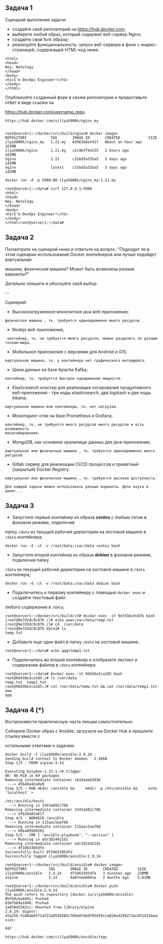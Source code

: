 ## Задача 1

Сценарий выполения задачи:

- создайте свой репозиторий на https://hub.docker.com;
- выберете любой образ, который содержит веб-сервер Nginx;
- создайте свой fork образа;
- реализуйте функциональность:
запуск веб-сервера в фоне с индекс-страницей, содержащей HTML-код ниже:
```
<html>
<head>
Hey, Netology
</head>
<body>
<h1>I’m DevOps Engineer!</h1>
</body>
</html>
```
Опубликуйте созданный форк в своем репозитории и предоставьте ответ в виде ссылки на 

https://hub.docker.com/username_repo.

```
https://hub.docker.com/u/ilya5000k/nginx_my
```
```

root@server1:~/docker/src/build/nginx# docker images
REPOSITORY           TAG       IMAGE ID       CREATED             SIZE
ilya5000k/nginx_my   1.21.my   b59616dafd1f   About an hour ago   163MB
ilya5000k/nginx      1.21.my   c2c9bff94235   2 hours ago         163MB
nginx                1.21      c316d5a335a5   5 days ago          142MB
nginx                latest    c316d5a335a5   5 days ago          142MB

docker run -d -p 5900:80 ilya5000k/nginx_my:1.21.my
```
```
root@server1:~/data# curl 127.0.0.1:5900
<html>
<head>
Hey, Netology
</head>
<body>
<h1>I’m DevOps Engineer!</h1>
</body>
</html>root@server1:~/data#

```

## Задача 2

Посмотрите на сценарий ниже и ответьте на вопрос:
"Подходит ли в этом сценарии использование Docker контейнеров или лучше подойдет виртуальная 

машина, физическая машина? Может быть возможны разные варианты?"

Детально опишите и обоснуйте свой выбор.

--

Сценарий:

- Высоконагруженное монолитное java веб-приложение;
 ```
 физическая машина , тк. требуется единовременно много ресурсов
 ```
- Nodejs веб-приложение; 
```
 контейнер, тк. не требуется много ресурсов, можно разделить по разным точкам мира.
```
- Мобильное приложение c версиями для Android и iOS;
 ```
 виртуальная машина, тк. у контейнера нет графического интерфейса.
```
- Шина данных на базе Apache Kafka;
 ```
 контейнер, тк. требуется быстрое наращивание мощности.
```
- Elasticsearch кластер для реализации логирования продуктивного веб-приложения - три ноды 
elasticsearch, два logstash и две ноды kibana;
```
виртуальная машина или контейнеры, тк. нет нагрузки. 
```

- Мониторинг-стек на базе Prometheus и Grafana;
 ```
 контейнер, тк. не требуется много ресурсов много ресурсов и есть возможность 
масштабирования.
```

- MongoDB, как основное хранилище данных для java-приложения;
 ```
 виртуальная или физическая машина , тк. требуется единовременно много ресурсов
```
- Gitlab сервер для реализации CI/CD процессов и приватный (закрытый) Docker Registry.
```
виртуальная или физическая машина , тк. требуется высокая доступность.
````
```
Для каждой задачи можно использовать разные варианты. Дело вкуса и денег...
```

## Задача 3

- Запустите первый контейнер из образа ***centos*** c любым тэгом в фоновом режиме, подключив 

папку ```/data``` из текущей рабочей директории на хостовой машине в ```/data``` контейнера;
```
docker run -d -it -v /root/data:/var/data centos bash
```

- Запустите второй контейнер из образа ***debian*** в фоновом режиме, подключив папку 

```/data``` из текущей рабочей директории на хостовой машине в ```/data``` контейнера;
```
docker run -d -it -v /root/data:/var/data debian bash
```

- Подключитесь к первому контейнеру с помощью ```docker exec``` и создайте текстовый файл 

любого содержания в ```/data```;
```
root@server1:~/docker/src/build/z3# docker exec -it 9e7d3dc9c87b bash
[root@9e7d3dc9c87b /]# echo www>/var/data/temp.txt
[root@9e7d3dc9c87b /]# cd  /var/data
[root@9e7d3dc9c87b data]# ls
temp.txt
```

- Добавьте еще один файл в папку ```/data``` на хостовой машине;
```
root@server1:~/data# echo qqq>temp1.txt
```


- Подключитесь во второй контейнер и отобразите листинг и содержание файлов в ```/data``` 
контейнера.
```
root@server1:~/data# docker exec -it 9d436e2ca185 bash
root@9d436e2ca185:/# ls /var/data
temp.txt  temp1.txt
root@9d436e2ca185:/# cat /var/data/temp.txt && cat /var/data/temp1.txt
www
qqq
```


## Задача 4 (*)

Воспроизвести практическую часть лекции самостоятельно.

Соберите Docker образ с Ansible, загрузите на Docker Hub и пришлите ссылку вместе с 

остальными ответами к задачам.




```
docker build -t ilya5000k/ansible:2.9.24 .
Sending build context to Docker daemon   2.56kB
Step 1/5 : FROM alpine:3.14

Executing busybox-1.33.1-r6.trigger
OK: 98 MiB in 69 packages
Removing intermediate container cb19aae63016
 ---> 45648a42a0a9
Step 3/5 : RUN mkdir /ansible &&     mkdir -p /etc/ansible &&     echo 'localhost' > 

/etc/ansible/hosts
 ---> Running in 3343a682c78b
Removing intermediate container 3343a682c78b
 ---> 5f626dd1a617
Step 4/5 : WORKDIR /ansible
 ---> Running in 115aac5aaf60
Removing intermediate container 115aac5aaf60
 ---> 09ba09509201
Step 5/5 : CMD [ "ansible-playbook", "--version" ]
 ---> Running in adc3d24421d1
Removing intermediate container adc3d24421d1
 ---> df3463385dfe
Successfully built df3463385dfe
Successfully tagged ilya5000k/ansible:2.9.24

root@server1:~/docker/src/build/ansible# docker images
REPOSITORY          TAG       IMAGE ID       CREATED         SIZE
ilya5000k/ansible   2.9.24    df3463385dfe   3 minutes ago   230MB
alpine              3.14      0a97eee8041e   2 months ago    5.61MB

root@server1:~/docker/src/build/ansible# docker push ilya5000k/ansible:2.9.24
The push refers to repository [docker.io/ilya5000k/ansible]
0bfb8cba4d91: Pushed
836fbb9a1848: Pushed
1a058d5342cc: Mounted from library/alpine
2.9.24: digest: sha256:fa46ab65f1af22a053b503c769a07dedf93d39cce028ed256273ac832d31bea4 size: 

947
```

```
https://hub.docker.com/r/ilya5000k/ansible/tags
```
